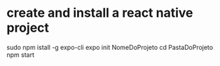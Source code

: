 # create and install a react native project
sudo npm istall -g expo-cli
expo init NomeDoProjeto
cd PastaDoProjeto
npm start

